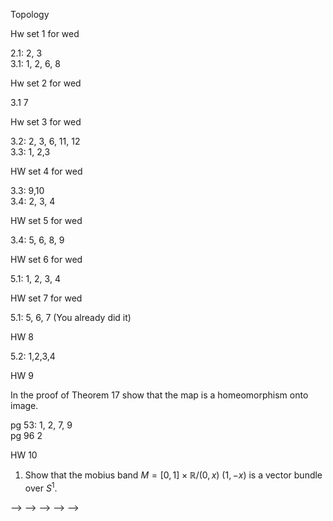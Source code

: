 Topology

Hw set 1 for wed

2.1: 2, 3  
3.1: 1, 2, 6, 8

Hw set 2 for wed

3.1 7

Hw set 3 for wed

3.2: 2, 3, 6, 11, 12  
3.3: 1, 2,3  

<!-- Hw set 4 for fri -->
<!--  -->
<!-- 3.3: 1,3 -->
<!--  -->
HW set 4 for wed
<!--  -->
<!-- 1. Show that rationals Q are totally disconnected with its topology inherited from R -->
<!--  -->
3.3: 9,10  
3.4: 2, 3, 4

HW set 5 for wed

3.4: 5, 6, 8, 9

HW set 6 for wed

5.1: 1, 2, 3, 4

HW set 7 for wed

5.1: 5, 6, 7   (You already did it)

HW 8

5.2: 1,2,3,4  

HW 9

In the proof of Theorem 17 show that the map is a homeomorphism onto image.

pg 53: 1, 2, 7, 9  
pg 96 2  

HW 10

1. Show that the mobius band $M=[0,1] \times \mathbb {R}/(0,x)~(1,-x)$ is a vector bundle over $S^1$.
<!--  -->
<!-- HW set 6 for fri -->
<!--  -->
<!-- !-- 5.1:    --> -->
<!-- Read concise course in algebraic topology first chapter -->
<!--  -->
<!-- Hw set 7 for tue -->
<!--  -->
<!-- 5.2: 1,2,3,4   -->
<!--  -->
<!-- Hw set 8 (From concise course in algebraic topology) -->
<!--  -->
<!-- Chapter 1: 1,2   -->
<!-- Chapter 2: 1, 2, 3 -->
<!--  -->
<!--  -->
<!-- <!-- , 5, 6 --> -->
<!-- <!--  --> -->
<!-- <!-- set 9 (You may also take a look at Munkres, Topology, as well Concise course in algebraic topology by Peter May)  --> -->
<!-- <!-- 5.2: 1, 2, 3, 4 --> -->
<!--  -->
